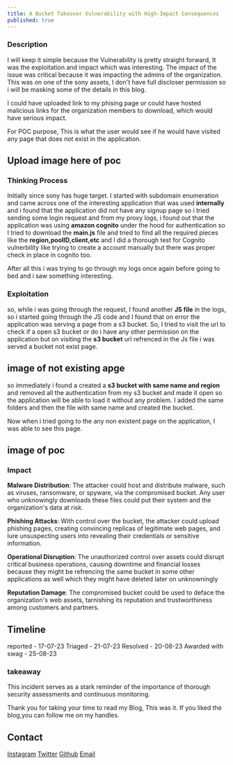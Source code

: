 ```yaml
---
title: A Bucket Takeover Vulnerability with High-Impact Consequences
published: true
---
```


### Description
I will keep it simple because the Vulnerability is pretty straight forward, It was the exploitation and impact which was interesting. The impact of the issue was critical because it was impacting the admins of the organization. This was on one of the sony assets, I don't have full discloser permission so i will be masking some of the details in this blog.

I could have uploaded link to my phising page or could have hosted malicious links for the organization members to download, which would have serious impact.

For POC purpose, This is what the user would see if he would have visited any page that does not exist in the application.

## Upload image here of poc


### Thinking Process 

Initially since sony has huge target. I started with subdomain enumeration and came across one of the interesting application that was used **internally** and i found that the application did not have any signup page so i tried sending some login request and from my proxy logs, i found out that the application was using **amazon cognito** under the hood for authentication so I tried to download the **main.js** file and tried to find all the required pieces like the **region,poolID,client,etc** and I did a thorough test for Cognito vulnerbility like trying to create a account manually but there was proper check in place in cognito too.

After all this i was trying to go through my logs once again before going to bed and i saw something interesting.

### Exploitation

so, while i was going through the request, I found another **JS file** in the logs, so i started going through the JS code and I found that on error the application was serving a page from a s3 bucket. So, I tried to visit the url to check if a open s3 bucket or do i have any other permission on the application but on visiting the **s3 bucket** url refrenced in the Js file i was served a bucket not exist page.

## image of not existing apge

so immediately i found a created a **s3 bucket with same name and region** and removed all the authentication from my s3 bucket and made it open so the application will be able to load it without any problem. I added the same folders and then the file with same name and created the bucket.

Now when i tried going to the any non existent page on the application, I was able to see this page.

## image of poc


### Impact 

 **Malware Distribution**: The attacker could host and distribute malware, such as viruses, ransomware, or spyware, via the compromised bucket. Any user who unknowingly downloads these files could put their system and the organization's data at risk.

  **Phishing Attacks**: With control over the bucket, the attacker could upload phishing pages, creating convincing replicas of legitimate web pages, and lure unsuspecting users into revealing their credentials or sensitive information.


 **Operational Disruption**: The unauthorized control over assets could disrupt critical business operations, causing downtime and financial losses because they might be refrencing the same bucket in some other applications as well which they might have deleted later on unknowningly 

**Reputation Damage**: The compromised bucket could be used to deface the organization's web assets, tarnishing its reputation and trustworthiness among customers and partners.



## Timeline

reported -  17-07-23
Triaged  -  21-07-23
Resolved -  20-08-23
Awarded with swag -  25-08-23

### takeaway 
This incident serves as a stark reminder of the importance of thorough security assessments and continuous monitoring. 


Thank you for taking your time to read my Blog,
This was it. If you liked the blog,you can follow me on my handles.



## Contact 
[Instagram](https://www.instagram.com/manikeshh/)  [Twitter](https://twitter.com/X71n0/)  [Github](https://github.com/Manikeshhhh)
[Email](offsecmanikesh@gmail.com)
